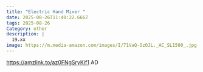 ```yaml
---
title: "Electric Hand Mixer "
date: 2025-08-26T11:40:22.666Z
tags: 2025-08-26
Category: other
description: |
  19.xx
image: https://m.media-amazon.com/images/I/71VaQ-OzOJL._AC_SL1500_.jpg
---
```

https://amzlink.to/az0FNgSryKif1
AD